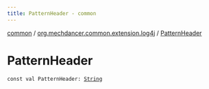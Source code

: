 ```yaml
---
title: PatternHeader - common
---
```


[common](../index.html) / [org.mechdancer.common.extension.log4j](index.html) / [PatternHeader](./-pattern-header.html)

# PatternHeader

`const val PatternHeader: `[`String`](https://kotlinlang.org/api/latest/jvm/stdlib/kotlin/-string/index.html)